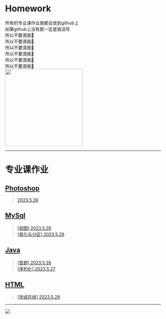 # Homework
所有的专业课作业我都会放到github上    
如果github上没有那一定是我没写  
所以不要滴我🙏  
所以不要滴我🙏  
所以不要滴我🙏  
所以不要滴我🙏  
所以不要滴我🙏  
所以不要滴我🙏  
<span><img src='https://i.imgtg.com/2023/05/26/Oau9CD.png' height='250px' weight='250px'></span>
****
# 专业课作业
## [Photoshop](PS)
>[2023.5.26](PS/2023.5.26)
## [MySql](MySql)
>[[视图] 2023.5.26](MySql/视图2023.5.26)  
>[[索引与分区] 2023.5.29](MySql/索引与分区2023.5.29)
## [Java](Java)
>[[答题] 2023.5.26](Java/答题2023.5.26/答题2023.5.26.md)  
>[[序列化] 2023.5.27](Java/序列化2023.5.27)
## [HTML](HTML)
>[[学成在线] 2023.5.29](HTML/学成在线2023.5.29)
****
  <span><img src='https://i.imgtg.com/2023/05/26/Oau2nF.png'></span>

